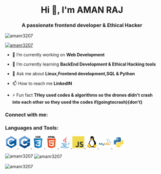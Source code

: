<h1 align="center">Hi 👋, I'm AMAN RAJ</h1>
<h3 align="center">A passionate frontend developer & Ethical Hacker</h3>

<p align="left"> <img src="https://komarev.com/ghpvc/?username=amanr3207&label=Profile%20views&color=0e75b6&style=flat" alt="amanr3207" /> </p>

<p align="left"> <a href="https://github.com/ryo-ma/github-profile-trophy"><img src="https://github-profile-trophy.vercel.app/?username=amanr3207" alt="amanr3207" /></a> </p>

- 🔭 I’m currently working on **Web Development**

- 🌱 I’m currently learning **BackEnd Development & Ethical Hacking tools**

- 💬 Ask me about **Linux,Frontend development,SQL & Python**

- 📫 How to reach me **LinkedIN**

- ⚡ Fun fact **THey used codes & algorithms so the drones didn't crash into each other so they used the codes if(goingtocrash){don't}**

<h3 align="left">Connect with me:</h3>
<p align="left">
</p>

<h3 align="left">Languages and Tools:</h3>
<p align="left"> <a href="https://www.cprogramming.com/" target="_blank" rel="noreferrer"> <img src="https://raw.githubusercontent.com/devicons/devicon/master/icons/c/c-original.svg" alt="c" width="40" height="40"/> </a> <a href="https://www.w3schools.com/cpp/" target="_blank" rel="noreferrer"> <img src="https://raw.githubusercontent.com/devicons/devicon/master/icons/cplusplus/cplusplus-original.svg" alt="cplusplus" width="40" height="40"/> </a> <a href="https://www.w3schools.com/css/" target="_blank" rel="noreferrer"> <img src="https://raw.githubusercontent.com/devicons/devicon/master/icons/css3/css3-original-wordmark.svg" alt="css3" width="40" height="40"/> </a> <a href="https://www.w3.org/html/" target="_blank" rel="noreferrer"> <img src="https://raw.githubusercontent.com/devicons/devicon/master/icons/html5/html5-original-wordmark.svg" alt="html5" width="40" height="40"/> </a> <a href="https://www.java.com" target="_blank" rel="noreferrer"> <img src="https://raw.githubusercontent.com/devicons/devicon/master/icons/java/java-original.svg" alt="java" width="40" height="40"/> </a> <a href="https://developer.mozilla.org/en-US/docs/Web/JavaScript" target="_blank" rel="noreferrer"> <img src="https://raw.githubusercontent.com/devicons/devicon/master/icons/javascript/javascript-original.svg" alt="javascript" width="40" height="40"/> </a> <a href="https://www.linux.org/" target="_blank" rel="noreferrer"> <img src="https://raw.githubusercontent.com/devicons/devicon/master/icons/linux/linux-original.svg" alt="linux" width="40" height="40"/> </a> <a href="https://www.mysql.com/" target="_blank" rel="noreferrer"> <img src="https://raw.githubusercontent.com/devicons/devicon/master/icons/mysql/mysql-original-wordmark.svg" alt="mysql" width="40" height="40"/> </a> <a href="https://www.python.org" target="_blank" rel="noreferrer"> <img src="https://raw.githubusercontent.com/devicons/devicon/master/icons/python/python-original.svg" alt="python" width="40" height="40"/> </a> </p>

<p><img align="left" src="https://github-readme-stats.vercel.app/api/top-langs?username=amanr3207&show_icons=true&locale=en&layout=compact" alt="amanr3207" /></p>

<p>&nbsp;<img align="center" src="https://github-readme-stats.vercel.app/api?username=amanr3207&show_icons=true&locale=en" alt="amanr3207" /></p>

<p><img align="center" src="https://github-readme-streak-stats.herokuapp.com/?user=amanr3207&" alt="amanr3207" /></p>
